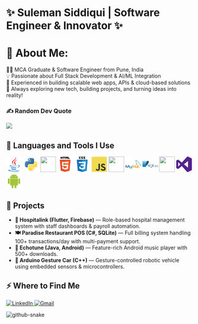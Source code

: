 <h1>✨ Suleman Siddiqui | Software Engineer & Innovator ✨</h1>

# 💫 About Me:
👨‍💻 MCA Graduate & Software Engineer from Pune, India<br>
💡 Passionate about Full Stack Development & AI/ML Integration<br>
🚀 Experienced in building scalable web apps, APIs & cloud-based solutions<br>
🌟 Always exploring new tech, building projects, and turning ideas into reality!

### ✍️ Random Dev Quote
![](https://quotes-github-readme.vercel.app/api?type=horizontal&theme=radical)

<h2>🚀 Languages and Tools I Use</h2>
<p>
<a href="https://www.java.com" target="_blank"><img src="https://raw.githubusercontent.com/devicons/devicon/master/icons/java/java-original.svg" width="42" height="42" /></a>
<a href="https://www.python.org" target="_blank"><img src="https://raw.githubusercontent.com/devicons/devicon/master/icons/python/python-original.svg" width="42" height="42" /></a>
<a href="https://flutter.dev" target="_blank"><img src="https://www.vectorlogo.zone/logos/flutterio/flutterio-icon.svg" width="42" height="42" /></a>
<a href="https://www.w3.org/html/" target="_blank"><img src="https://raw.githubusercontent.com/devicons/devicon/master/icons/html5/html5-original-wordmark.svg" width="42" height="42" /></a>
<a href="https://www.w3schools.com/css/" target="_blank"><img src="https://raw.githubusercontent.com/devicons/devicon/master/icons/css3/css3-original-wordmark.svg" width="42" height="42" /></a>
<a href="https://developer.mozilla.org/en-US/docs/Web/JavaScript" target="_blank"><img src="https://raw.githubusercontent.com/devicons/devicon/master/icons/javascript/javascript-original.svg" width="42" height="42" /></a>
<a href="https://firebase.google.com/" target="_blank"><img src="https://www.vectorlogo.zone/logos/firebase/firebase-icon.svg" width="42" height="42" /></a>
<a href="https://www.mysql.com/" target="_blank"><img src="https://raw.githubusercontent.com/devicons/devicon/master/icons/mysql/mysql-original-wordmark.svg" width="42" height="42" /></a>
<a href="https://www.sqlite.org/" target="_blank"><img src="https://raw.githubusercontent.com/devicons/devicon/master/icons/sqlite/sqlite-original-wordmark.svg" width="42" height="42" /></a>
<a href="https://git-scm.com/" target="_blank"><img src="https://www.vectorlogo.zone/logos/git-scm/git-scm-icon.svg" width="42" height="42" /></a>
<a href="https://code.visualstudio.com/" target="_blank"><img src="https://raw.githubusercontent.com/devicons/devicon/master/icons/visualstudio/visualstudio-plain.svg" width="42" height="42" /></a>
<a href="https://www.android.com/" target="_blank"><img src="https://raw.githubusercontent.com/devicons/devicon/master/icons/android/android-original.svg" width="42" height="42" /></a>
</p>

<h2>🧠 Projects</h2>
<ul>
<li><b>🏥 Hospitalink (Flutter, Firebase)</b> — Role-based hospital management system with staff dashboards & payroll automation.</li>
<li><b>🍽️ Paradise Restaurant POS (C#, SQLite)</b> — Full billing system handling 100+ transactions/day with multi-payment support.</li>
<li><b>🎵 Echotune (Java, Android)</b> — Feature-rich Android music player with 500+ downloads.</li>
<li><b>🤖 Arduino Gesture Car (C++)</b> — Gesture-controlled robotic vehicle using embedded sensors & microcontrollers.</li>
</ul>

<h2>⚡️ Where to Find Me</h2>
<p>
<a href="https://www.linkedin.com/in/suleman-siddiqui-828975257/" target="_blank">
<img src="https://img.shields.io/badge/LinkedIn-0077B5?style=for-the-badge&logo=linkedin&logoColor=white" alt="LinkedIn" />
</a>
<a href="mailto:sulemanaddu07@gmail.com" target="_blank">
<img src="https://img.shields.io/badge/Gmail-D14836?style=for-the-badge&logo=gmail&logoColor=white" alt="Gmail" />
</a>
</p>
<picture>
  <source media="(prefers-color-scheme: dark)" srcset="https://raw.githubusercontent.com/sulemanaddu/sulemanaddu/output/github-snake-dark.svg" />
  <source media="(prefers-color-scheme: light)" srcset="https://raw.githubusercontent.com/sulemanaddu/sulemanaddu/output/github-snake.svg" />
  <img alt="github-snake" src="https://raw.githubusercontent.com/sulemanaddu/sulemanaddu/output/github-snake.svg" />
</picture>



